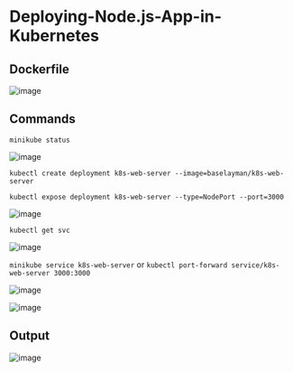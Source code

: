 # Deploying-Node.js-App-in-Kubernetes

## Dockerfile

![image](https://github.com/basel-ay/Deploying-Node.js-App-in-Kubernetes/assets/64821137/1532bf53-8d4b-42af-afdc-24b18b7df781)


## Commands 

`minikube status`

![image](https://github.com/basel-ay/Deploying-Node.js-App-in-Kubernetes/assets/64821137/d03f7e21-f912-4984-9f48-80835691d05b)

`kubectl create deployment k8s-web-server --image=baselayman/k8s-web-server`

`kubectl expose deployment k8s-web-server --type=NodePort --port=3000`

![image](https://github.com/basel-ay/Deploying-Node.js-App-in-Kubernetes/assets/64821137/5f1fc7e2-1b47-454a-942d-7f9e45cfc02b)

`kubectl get svc`

![image](https://github.com/basel-ay/Deploying-Node.js-App-in-Kubernetes/assets/64821137/97de8a81-6d39-4f3a-bf47-62f646a0fd59)

`minikube service k8s-web-server` or `kubectl port-forward service/k8s-web-server 3000:3000`

![image](https://github.com/basel-ay/Deploying-Node.js-App-in-Kubernetes/assets/64821137/41ce81b7-afff-4eb7-873d-3a948de56f7f)

![image](https://github.com/basel-ay/Deploying-Node.js-App-in-Kubernetes/assets/64821137/87b8ce63-9e41-49cc-8ea1-85ce035cad96)

## Output

![image](https://github.com/basel-ay/Deploying-Node.js-App-in-Kubernetes/assets/64821137/7af7d924-ec4d-41a0-93bc-0b85ec3e9ad7)
